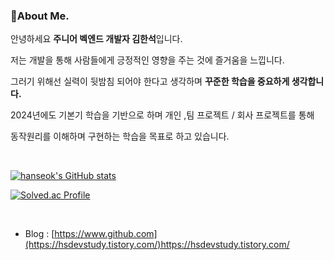 ### 👋About Me. 

안녕하세요 **주니어 벡엔드 개발자 김한석**입니다. 

저는 개발을 통해 사람들에게 긍정적인 영향을 주는 것에 즐거움을 느낍니다.

그러기 위해선 실력이 뒷밤침 되어야 한다고 생각하며 **꾸준한 학습을 중요하게 생각합니다.**

2024년에도 기본기 학습을 기반으로 하며 개인 ,팀 프로젝트 / 회사 프로젝트를 통해

동작원리를 이해하며 구현하는 학습을 목표로 하고 있습니다.  

<br>

<!--
-->
[![hanseok's GitHub stats](https://github-readme-stats.vercel.app/api?username=gkstjr)](https://github.com/gkstjr/github-readme-stats)

[![Solved.ac Profile](http://mazassumnida.wtf/api/v2/generate_badge?boj=gkstjr8541)](https://solved.ac/gkstjr8541/)

<br>

* Blog : [https://www.github.com](https://hsdevstudy.tistory.com/)https://hsdevstudy.tistory.com/
<!--* Portfolio : [Portfolio.pdf](https://github.com/user-attachments/files/15506851/-.pdf)-->
